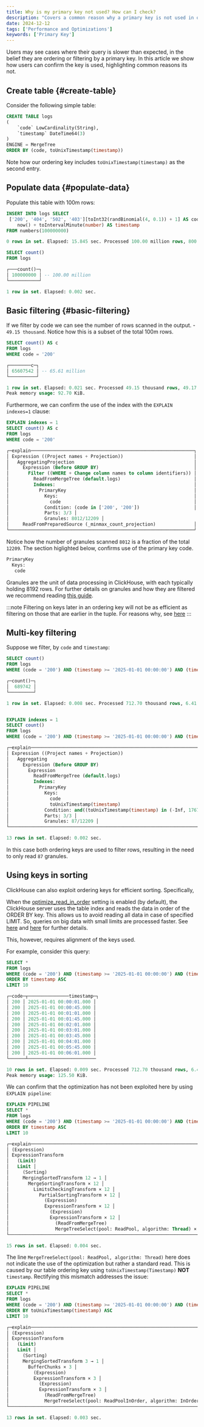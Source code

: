 ```yaml
---
title: Why is my primary key not used? How can I check?
description: "Covers a common reason why a primary key is not used in ordering and how we can confirm"
date: 2024-12-12
tags: ['Performance and Optimizations']
keywords: ['Primary Key']
---
```


Users may see cases where their query is slower than expected, in the belief they are ordering or filtering by a primary key. In this article we show how users can confirm the key is used, highlighting common reasons its not.
<!-- truncate -->

## Create table {#create-table}

Consider the following simple table:

```sql
CREATE TABLE logs
(
    `code` LowCardinality(String),
    `timestamp` DateTime64(3)
)
ENGINE = MergeTree
ORDER BY (code, toUnixTimestamp(timestamp))
```

Note how our ordering key includes `toUnixTimestamp(timestamp)` as the second entry. 

## Populate data {#populate-data}

Populate this table with 100m rows:

```sql
INSERT INTO logs SELECT
 ['200', '404', '502', '403'][toInt32(randBinomial(4, 0.1)) + 1] AS code,
    now() + toIntervalMinute(number) AS timestamp
FROM numbers(100000000)

0 rows in set. Elapsed: 15.845 sec. Processed 100.00 million rows, 800.00 MB (6.31 million rows/s., 50.49 MB/s.)

SELECT count()
FROM logs

┌───count()─┐
│ 100000000 │ -- 100.00 million
└───────────┘

1 row in set. Elapsed: 0.002 sec.
```

## Basic filtering {#basic-filtering}

If we filter by code we can see the number of rows scanned in the output. - `49.15 thousand`. Notice how this is a subset of the total 100m rows.

```sql
SELECT count() AS c
FROM logs
WHERE code = '200'

┌────────c─┐
│ 65607542 │ -- 65.61 million
└──────────┘

1 row in set. Elapsed: 0.021 sec. Processed 49.15 thousand rows, 49.17 KB (2.34 million rows/s., 2.34 MB/s.)
Peak memory usage: 92.70 KiB.
```

Furthermore, we can confirm the use of the index with the `EXPLAIN indexes=1` clause:

```sql
EXPLAIN indexes = 1
SELECT count() AS c
FROM logs
WHERE code = '200'

┌─explain────────────────────────────────────────────────────────────┐
│ Expression ((Project names + Projection))                          │
│   AggregatingProjection                                            │
│     Expression (Before GROUP BY)                                   │
│       Filter ((WHERE + Change column names to column identifiers)) │
│         ReadFromMergeTree (default.logs)                           │
│         Indexes:                                                   │
│           PrimaryKey                                               │
│             Keys:                                                  │
│               code                                                 │
│             Condition: (code in ['200', '200'])                    │
│             Parts: 3/3 │
│             Granules: 8012/12209 │
│     ReadFromPreparedSource (_minmax_count_projection)              │
└────────────────────────────────────────────────────────────────────┘
```

Notice how the number of granules scanned `8012` is a fraction of the total `12209`. The section higlighted below, confirms use of the primary key code.

```bash
PrimaryKey
  Keys: 
   code 
```

Granules are the unit of data processing in ClickHouse, with each typically holding 8192 rows. For further details on granules and how they are filtered we recommend reading [this guide](/docs/en/optimize/sparse-primary-indexes#mark-files-are-used-for-locating-granules).

:::note
Filtering on keys later in an ordering key will not be as efficient as filtering on those that are earlier in the tuple. For reasons why, see [here](/docs/en/optimize/sparse-primary-indexes#secondary-key-columns-can-not-be-inefficient)
:::

## Multi-key filtering

Suppose we filter, by `code` and `timestamp`:

```sql
SELECT count()
FROM logs
WHERE (code = '200') AND (timestamp >= '2025-01-01 00:00:00') AND (timestamp <= '2026-01-01 00:00:00')

┌─count()─┐
│  689742 │
└─────────┘

1 row in set. Elapsed: 0.008 sec. Processed 712.70 thousand rows, 6.41 MB (88.92 million rows/s., 799.27 MB/s.)


EXPLAIN indexes = 1
SELECT count()
FROM logs
WHERE (code = '200') AND (timestamp >= '2025-01-01 00:00:00') AND (timestamp <= '2026-01-01 00:00:00')

┌─explain───────────────────────────────────────────────────────────────────────────────────────────────────────────────────────────────────────────────────────────┐
│ Expression ((Project names + Projection))                                                                                                                         │
│   Aggregating                                                                                                                                                     │
│     Expression (Before GROUP BY)                                                                                                                                  │
│       Expression                                                                                                                                                  │
│         ReadFromMergeTree (default.logs)                                                                                                                          │
│         Indexes:                                                                                                                                                  │
│           PrimaryKey                                                                                                                                              │
│             Keys:                                                                                                                                                 │
│               code                                                                                                                                                │
│               toUnixTimestamp(timestamp)                                                                                                                          │
│             Condition: and((toUnixTimestamp(timestamp) in (-Inf, 1767225600]), and((toUnixTimestamp(timestamp) in [1735689600, +Inf)), (code in ['200', '200']))) │
│             Parts: 3/3 │
│             Granules: 87/12209 │
└───────────────────────────────────────────────────────────────────────────────────────────────────────────────────────────────────────────────────────────────────┘

13 rows in set. Elapsed: 0.002 sec.

```

In this case both ordering keys are used to filter rows, resulting in the need to only read `87` granules.

## Using keys in sorting

ClickHouse can also exploit ordering keys for efficient sorting. Specifically,

When the [optimize_read_in_order](/docs/en/sql-reference/statements/select/order-by#optimization-of-data-reading) setting is enabled (by default), the ClickHouse server uses the table index and reads the data in order of the ORDER BY key. This allows us to avoid reading all data in case of specified LIMIT. So, queries on big data with small limits are processed faster. See [here](/docs/en/sql-reference/statements/select/order-by#optimization-of-data-reading) and [here](/docs/knowledgebase/async_vs_optimize_read_in_order#what-about-optimize_read_in_order) for further details.

This, however, requires alignment of the keys used.

For example, consider this query:

```sql
SELECT *
FROM logs
WHERE (code = '200') AND (timestamp >= '2025-01-01 00:00:00') AND (timestamp <= '2026-01-01 00:00:00')
ORDER BY timestamp ASC
LIMIT 10

┌─code─┬───────────────timestamp─┐
│ 200 │ 2025-01-01 00:00:01.000 │
│ 200 │ 2025-01-01 00:00:45.000 │
│ 200 │ 2025-01-01 00:01:01.000 │
│ 200 │ 2025-01-01 00:01:45.000 │
│ 200 │ 2025-01-01 00:02:01.000 │
│ 200 │ 2025-01-01 00:03:01.000 │
│ 200 │ 2025-01-01 00:03:45.000 │
│ 200 │ 2025-01-01 00:04:01.000 │
│ 200 │ 2025-01-01 00:05:45.000 │
│ 200 │ 2025-01-01 00:06:01.000 │
└──────┴─────────────────────────

10 rows in set. Elapsed: 0.009 sec. Processed 712.70 thousand rows, 6.41 MB (80.13 million rows/s., 720.27 MB/s.)
Peak memory usage: 125.50 KiB.
```

We can confirm that the optimization has not been exploited here by using `EXPLAIN pipeline`:

```sql
EXPLAIN PIPELINE
SELECT *
FROM logs
WHERE (code = '200') AND (timestamp >= '2025-01-01 00:00:00') AND (timestamp <= '2026-01-01 00:00:00')
ORDER BY timestamp ASC
LIMIT 10

┌─explain───────────────────────────────────────────────────────────────────────┐
│ (Expression)                                                                  │
│ ExpressionTransform                                                           │
│   (Limit)                                                                     │
│   Limit │
│     (Sorting)                                                                 │
│     MergingSortedTransform 12 → 1 │
│       MergeSortingTransform × 12 │
│         LimitsCheckingTransform × 12 │
│           PartialSortingTransform × 12 │
│             (Expression)                                                      │
│             ExpressionTransform × 12 │
│               (Expression)                                                    │
│               ExpressionTransform × 12 │
│                 (ReadFromMergeTree)                                           │
│                 MergeTreeSelect(pool: ReadPool, algorithm: Thread) × 12 0 → 1 │
└───────────────────────────────────────────────────────────────────────────────┘

15 rows in set. Elapsed: 0.004 sec.
```

The line `MergeTreeSelect(pool: ReadPool, algorithm: Thread)` here does not indicate the use of the optimization but rather a standard read. This is caused by our table ordering key using `toUnixTimestamp(Timestamp)` **NOT** `timestamp`.  Rectifying this mismatch addresses the issue:

```sql
EXPLAIN PIPELINE
SELECT *
FROM logs
WHERE (code = '200') AND (timestamp >= '2025-01-01 00:00:00') AND (timestamp <= '2026-01-01 00:00:00')
ORDER BY toUnixTimestamp(timestamp) ASC
LIMIT 10

┌─explain──────────────────────────────────────────────────────────────────────────┐
│ (Expression)                                                                     │
│ ExpressionTransform                                                              │
│   (Limit)                                                                        │
│   Limit │
│     (Sorting)                                                                    │
│     MergingSortedTransform 3 → 1 │
│       BufferChunks × 3 │
│         (Expression)                                                             │
│         ExpressionTransform × 3 │
│           (Expression)                                                           │
│           ExpressionTransform × 3 │
│             (ReadFromMergeTree)                                                  │
│             MergeTreeSelect(pool: ReadPoolInOrder, algorithm: InOrder) × 3 0 → 1 │
└──────────────────────────────────────────────────────────────────────────────────┘

13 rows in set. Elapsed: 0.003 sec.
```
